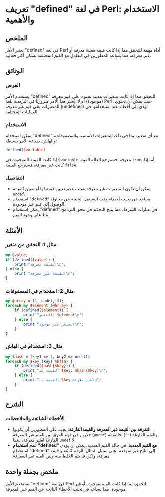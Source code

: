 <!--
Meta Description: # تعريف "defined" في لغة Perl: الاستخدام والأهمية ## الملخص يعتبر الأمر "defined" في لغة Perl أداة مهمة للتحقق مما إذا كانت قيمة معينة معرفة أو غير مع...
Meta Keywords: غير, defined, معرفة, القيمة, perl
-->

# تعريف "defined" في لغة Perl: الاستخدام والأهمية

## الملخص
يعتبر الأمر "defined" في لغة Perl أداة مهمة للتحقق مما إذا كانت قيمة معينة معرفة أو غير معرفة، مما يساعد المطورين في التعامل مع القيم المختلفة بشكل أكثر فعالية.

## الوثائق
### الغرض
يستخدم الأمر "defined" للتحقق مما إذا كانت متغيرات معينة تحتوي على قيم معرفة (موجودة) أم لا. يُعتبر هذا الأمر ضروريًا في البرمجة بلغة Perl، حيث يمكن أن تحتوي المتغيرات على قيم غير معرفة (undefined) تؤدي إلى أخطاء عند استخدامها في العمليات المختلفة.

### الاستخدام
يمكن استخدام "defined" مع أي متغير، بما في ذلك المتغيرات الاسمية، والمصفوفات، والهاش. صياغة الأمر بسيطة:

```perl
defined($variable)
```

إذا كانت القيمة الموجودة في `$variable` معرفة، فسترجع الدالة القيمة `true`، أما إذا كانت غير معرفة، فسترجع القيمة `false`.

### التفاصيل
- يمكن أن تكون المتغيرات غير معرفة بسبب عدم تعيين قيمة لها أو تعيين القيمة `undef`.
- استخدام "defined" يساعد في تجنب أخطاء وقت التشغيل الناتجة عن محاولة الوصول إلى قيم غير موجودة.
- يمكن استخدام "defined" في عبارات الشرط، مما يتيح التحكم في تدفق البرنامج بناءً على وجود القيم.

## الأمثلة
### مثال 1: التحقق من متغير
```perl
my $value;
if (defined($value)) {
    print "القيمة معرفة\n";
} else {
    print "القيمة غير معرفة\n";
}
```

### مثال 2: استخدام في المصفوفات
```perl
my @array = (1, undef, 3);
foreach my $element (@array) {
    if (defined($element)) {
        print "العنصر: $element\n";
    } else {
        print "العنصر غير موجود\n";
    }
}
```

### مثال 3: استخدام في الهاش
```perl
my %hash = (key1 => 1, key2 => undef);
foreach my $key (keys %hash) {
    if (defined($hash{$key})) {
        print "القيمة لـ $key: $hash{$key}\n";
    } else {
        print "القيمة لـ $key غير معرفة\n";
    }
}
```

## الشرح
### الأخطاء الشائعة والملاحظات
- **التفرقة بين القيمة غير المعرفة والقيمة الفارغة**: يجب على المطورين أن يكونوا حذرين في فهم الفرق بين القيم غير المعرفة (`undef`) والقيم الفارغة (`""`). فالقيمة الفارغة تُعتبر معرفة، بينما `undef` لا.
- **عدم استخدام "defined" مع القيم العددية**: في حالة القيم العددية، يمكن أن يؤدي استخدام "defined" إلى نتائج غير متوقعة. على سبيل المثال، الرقم 0 يُعتبر قيمة معرفة، ولكن قد يتم الخلط بينه وبين القيم غير المعرفة.

## ملخص بجملة واحدة
يستخدم الأمر "defined" في لغة Perl للتحقق مما إذا كانت القيم موجودة أو غير موجودة، مما يساعد في تجنب الأخطاء الناتجة عن القيم غير المعرفة.